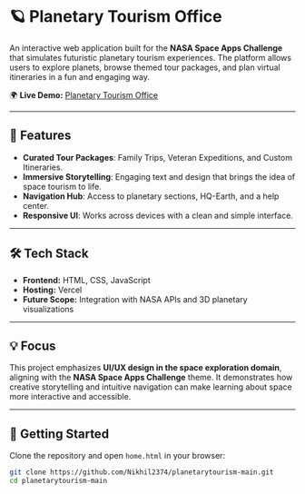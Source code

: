 # 🪐 Planetary Tourism Office

An interactive web application built for the **NASA Space Apps Challenge** that simulates futuristic planetary tourism experiences. The platform allows users to explore planets, browse themed tour packages, and plan virtual itineraries in a fun and engaging way.  

🌍 **Live Demo:** [Planetary Tourism Office](https://planetarytourism-main.vercel.app/home.html)

---

## 🚀 Features
- **Curated Tour Packages**: Family Trips, Veteran Expeditions, and Custom Itineraries.  
- **Immersive Storytelling**: Engaging text and design that brings the idea of space tourism to life.  
- **Navigation Hub**: Access to planetary sections, HQ-Earth, and a help center.  
- **Responsive UI**: Works across devices with a clean and simple interface.  

---

## 🛠 Tech Stack
- **Frontend:** HTML, CSS, JavaScript  
- **Hosting:** Vercel  
- **Future Scope:** Integration with NASA APIs and 3D planetary visualizations  

---

## 💡 Focus
This project emphasizes **UI/UX design in the space exploration domain**, aligning with the **NASA Space Apps Challenge** theme. It demonstrates how creative storytelling and intuitive navigation can make learning about space more interactive and accessible.

---



## 📂 Getting Started

Clone the repository and open `home.html` in your browser:

```bash
git clone https://github.com/Nikhil2374/planetarytourism-main.git
cd planetarytourism-main
